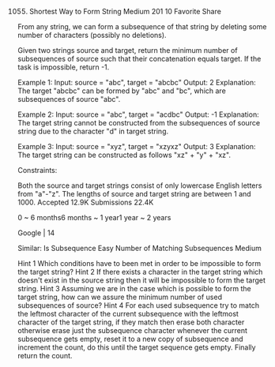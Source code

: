 1055. Shortest Way to Form String
Medium 201 10 Favorite Share

From any string, we can form a subsequence of that string by deleting some number of characters (possibly no deletions).

Given two strings source and target, return the minimum number of subsequences of source such that their concatenation equals target. If the task is impossible, return -1.

Example 1:
Input: source = "abc", target = "abcbc"
Output: 2
Explanation: The target "abcbc" can be formed by "abc" and "bc", which are subsequences of source "abc".

Example 2:
Input: source = "abc", target = "acdbc"
Output: -1
Explanation: The target string cannot be constructed from the subsequences of source string due to the character "d" in target string.

Example 3:
Input: source = "xyz", target = "xzyxz"
Output: 3
Explanation: The target string can be constructed as follows "xz" + "y" + "xz".

Constraints:

Both the source and target strings consist of only lowercase English letters from "a"-"z".
The lengths of source and target string are between 1 and 1000.
Accepted 12.9K
Submissions 22.4K

0 ~ 6 months6 months ~ 1 year1 year ~ 2 years

Google | 14

Similar:
Is Subsequence Easy
Number of Matching Subsequences Medium

Hint 1
Which conditions have to been met in order to be impossible to form the target string?
Hint 2
If there exists a character in the target string which doesn't exist in the source string then it will be impossible to form the target string.
Hint 3
Assuming we are in the case which is possible to form the target string, how can we assure the minimum number of used subsequences of source?
Hint 4
For each used subsequence try to match the leftmost character of the current subsequence with the leftmost character of the target string, if they match then erase both character otherwise erase just the subsequence character whenever the current subsequence gets empty, reset it to a new copy of subsequence and increment the count, do this until the target sequence gets empty. Finally return the count.
